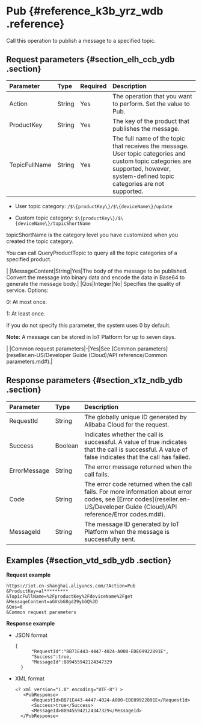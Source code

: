 # Pub {#reference_k3b_yrz_wdb .reference}

Call this operation to publish a message to a specified topic.

## Request parameters {#section_elh_ccb_ydb .section}

|Parameter|Type|Required|Description|
|:--------|:---|:-------|:----------|
|Action|String|Yes|The operation that you want to perform. Set the value to Pub.|
|ProductKey|String|Yes|The key of the product that publishes the message.|
|TopicFullName|String|Yes| The full name of the topic that receives the message. User topic categories and custom topic categories are supported, however, system-defined topic categories are not supported.

 -   User topic category: `/$\{productKey\}/$\{deviceName\}/update`

-   Custom topic category: `$\{productKey\}/$\{deviceName\}/topicShortName`

topicShortName is the category level you have customized when you created the topic category.


 You can call QueryProductTopic to query all the topic categories of a specified product.

 |
|MessageContent|String|Yes|The body of the message to be published. Convert the message into binary data and encode the data in Base64 to generate the message body.|
|Qos|Integer|No| Specifies the quality of service. Options:

 0: At most once.

 1: At least once.

 If you do not specify this parameter, the system uses 0 by default.

 **Note:** A message can be stored in IoT Platform for up to seven days.

 |
|Common request parameters|-|Yes|See [Common parameters](reseller.en-US/Developer Guide (Cloud)/API reference/Common parameters.md#).|

## Response parameters {#section_x1z_ndb_ydb .section}

|Parameter|Type|Description|
|:--------|:---|:----------|
|RequestId|String|The globally unique ID generated by Alibaba Cloud for the request.|
|Success|Boolean|Indicates whether the call is successful. A value of true indicates that the call is successful. A value of false indicates that the call has failed.|
|ErrorMessage|String|The error message returned when the call fails.|
|Code|String|The error code returned when the call fails. For more information about error codes, see [Error codes](reseller.en-US/Developer Guide (Cloud)/API reference/Error codes.md#).|
|MessageId|String|The message ID generated by IoT Platform when the message is successfully sent.|

## Examples {#section_vtd_sdb_ydb .section}

**Request example**

```
https://iot.cn-shanghai.aliyuncs.com/?Action=Pub
&ProductKey=al*********
&TopicFullName=%2FproductKey%2FdeviceName%2Fget
&MessageContent=aGVsbG8gd29ybGQ%3D
&Qos=0
&Common request parameters
```

**Response example**

-   JSON format

    ```
    {
          "RequestId":"BB71E443-4447-4024-A000-EDE09922891E",
          "Success":true,
          "MessageId":889455942124347329
      }
    ```

-   XML format

    ```
    <? xml version="1.0" encoding="UTF-8"? > 
       <PubResponse>
          <RequestId>BB71E443-4447-4024-A000-EDE09922891E</RequestId>
          <Success>true</Success>
          <MessageId>889455942124347329</MessageId>
      </PubResponse>
    ```


